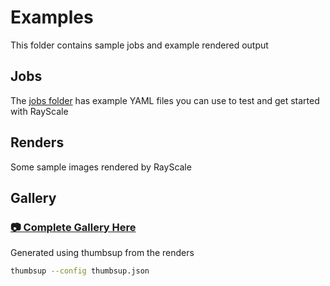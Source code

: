 # Examples

This folder contains sample jobs and example rendered output

## Jobs

The [jobs folder](jobs/) has example YAML files you can use to test and get started with RayScale

## Renders

Some sample images rendered by RayScale

## Gallery

### [📷 Complete Gallery Here](./gallery)

Generated using thumbsup from the renders

```bash
thumbsup --config thumbsup.json
```
